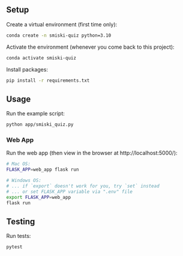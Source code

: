 ## Setup

Create a virtual environment (first time only):

```sh
conda create -n smiski-quiz python=3.10
```

Activate the environment (whenever you come back to this project):

```sh
conda activate smiski-quiz
```

Install packages:

```sh
pip install -r requirements.txt
```
## Usage

Run the example script:

```sh
python app/smiski_quiz.py
```

### Web App
Run the web app (then view in the browser at http://localhost:5000/):

```sh
# Mac OS:
FLASK_APP=web_app flask run

# Windows OS:
# ... if `export` doesn't work for you, try `set` instead
# ... or set FLASK_APP variable via ".env" file
export FLASK_APP=web_app
flask run
```

## Testing

Run tests:

```sh
pytest
```